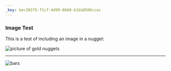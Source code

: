 ```yaml
---
_key: bec302f5-f1cf-4d99-8b60-b2da8506ccac
---
```


### Image Test

This is a test of including an image in a nugget:

![picture of gold nuggets](/d7b28b04-e3b8-403b-b649-c499f478fcf7 "a title")

---

![bars](/f5123db4-fcef-4468-a3ef-4fb422b7dffa)

